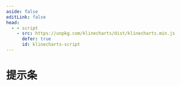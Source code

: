```yaml
---
aside: false
editLink: false
head:
  - - script
    - src: https://unpkg.com/klinecharts/dist/klinecharts.min.js
      defer: true
      id: klinecharts-script
---
```


# 提示条

<script setup>
import Chart from '../components/SampleChart.vue'
import data from '../data/sample/tooltip/index.json'
</script>
<Chart :js="data['index.js']" :html="data['index.html']" :css="data['index.css']" title="提示条"/>

<!--@include: @/data/sample/tooltip/index.md-->